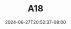 --- 
title: "A18"
description: "video  video bokep A18 full durasi panjang baru"
date: 2024-06-27T20:52:37-08:00
file_code: "4qfd596hpwji"
draft: false
cover: "xs1b6i6hgyj976g3.jpg"
tags: [""]
length: 59
fld_id: "1483191"
foldername: "Ayu esempe"
categories: ["Ayu esempe"]
views: 0
---
